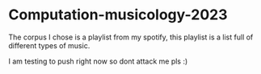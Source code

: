 # Computation-musicology-2023

The corpus I chose is a playlist from my spotify, this playlist is a list full of different types of music.

I am testing to push right now so dont attack me pls :)
